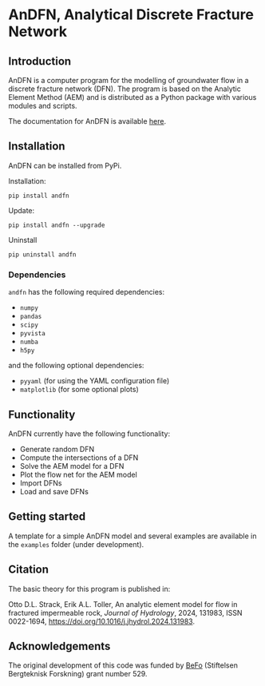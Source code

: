 # AnDFN, Analytical Discrete Fracture Network

## Introduction
AnDFN is a computer program for the modelling of groundwater flow in a discrete fracture network (DFN). The program is based on the Analytic Element Method (AEM) and is distributed as a Python package with various modules and scripts.

The documentation for AnDFN is available [here](https://eriktoller.github.io/andfn/).

## Installation
AnDFN can be installed from PyPi.

Installation:
```
pip install andfn
```

Update:
```
pip install andfn --upgrade
```

Uninstall
```
pip uninstall andfn
```

### Dependencies
`andfn` has the following required dependencies:
- `numpy`
- `pandas`
- `scipy`
- `pyvista`
- `numba`
- `h5py`

and the following optional dependencies:
- `pyyaml` (for using the YAML configuration file)
- `matplotlib` (for some optional plots)

## Functionality
AnDFN currently have the following functionality:
- Generate random DFN
- Compute the intersections of a DFN
- Solve the AEM model for a DFN
- Plot the flow net for the AEM model
- Import DFNs
- Load and save DFNs

## Getting started
A template for a simple AnDFN model and several examples are available in the `examples` folder (under development).

## Citation
The basic theory for this program is published in:

Otto D.L. Strack, Erik A.L. Toller, An analytic element model for flow in fractured impermeable rock, *Journal of Hydrology*, 2024, 131983, ISSN 0022-1694, https://doi.org/10.1016/j.jhydrol.2024.131983.

## Acknowledgements
The original development of this code was funded by [BeFo](https://www.befo.se) (Stiftelsen Bergteknisk Forskning) grant number 529.
